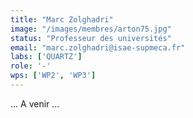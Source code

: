 ```yaml
---
title: "Marc Zolghadri"
image: "/images/membres/arton75.jpg"
status: "Professeur des universités"
email: "marc.zolghadri@isae-supmeca.fr"
labs: ['QUARTZ']
role: '-'
wps: ['WP2', 'WP3']
---
```


... A venir ...
